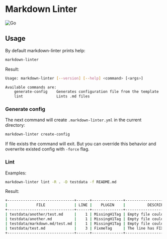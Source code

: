 # Markdown Linter

![Go](https://github.com/markdown-linter/markdown-linter/workflows/Go/badge.svg?branch=master)

## Usage

By default markdown-linter prints help:

```bash
markdown-linter
```

Result:

```bash
Usage: markdown-linter [--version] [--help] <command> [<args>]

Available commands are:
    generate-config    Generates configuration file from the template
    lint               Lints .md files
```

### Generate config

The next command will create `.markdown-linter.yml` in the current directory:

```bash
markdown-linter create-config
```

If file exists the command will exit. But you can override this behavior and
overwrite existed config with `-force` flag.

### Lint

Examples:

```bash
markdown-linter lint -R . -D testdata -f README.md
```

Result:

```bash
+------------------------------+------+--------------+--------------------------------+
|             FILE             | LINE |    PLUGIN    |          DESCRIPTION           |
+------------------------------+------+--------------+--------------------------------+
| testdata/another/test.md     |    1 | MissingH1Tag | Empty file could not be linted |
| testdata/another.md          |    1 | MissingH1Tag | Empty file could not be linted |
| testdata/markdown.md/test.md |    1 | MissingH1Tag | Empty file could not be linted |
| testdata/test.md             |    3 | FixmeTag     | The line has FIXME tag         |
+------------------------------+------+--------------+--------------------------------+
```
